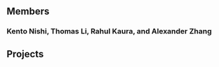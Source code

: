<head>
    <link rel="shortcut icon" type="image/x-icon" href="favicon.ico">
</head>

## Members
### Kento Nishi, Thomas Li, Rahul Kaura, and Alexander Zhang

## Projects

<div class="repos"></div>

<script>
    
    function httpGet(theUrl){
        var xmlHttp = new XMLHttpRequest();
        xmlHttp.open( "GET", theUrl, false );
        xmlHttp.send( null );
        return xmlHttp.responseText;
    }
    var jsonStr=httpGet("https://api.github.com/users/Team-Sudo-Code/repos");
    var jsonParsed=JSON.parse(jsonStr);
    jsonParsed.forEach(repo=>{
        var elem=document.createElement("h2");
        elem.innerHTML=repo.name;
        document.querySelectorAll(".repos")[0].appendChild(elem);
    });
    
</script>
